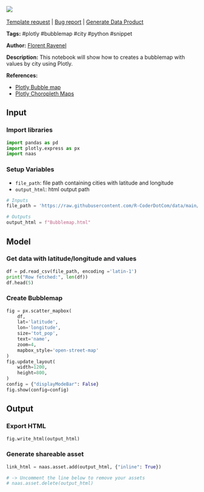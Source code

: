 <a href="https://app.naas.ai/user-redirect/naas/downloader?url=https://raw.githubusercontent.com/jupyter-naas/awesome-notebooks/master/Plotly/Plotly_Create_Bubblemap_by_City.ipynb" target="_parent"><img src="https://naasai-public.s3.eu-west-3.amazonaws.com/open_in_naas.svg"/></a><br><br><a href="https://github.com/jupyter-naas/awesome-notebooks/issues/new?assignees=&labels=&template=template-request.md&title=Tool+-+Action+of+the+notebook+">Template request</a> | <a href="https://github.com/jupyter-naas/awesome-notebooks/issues/new?assignees=&labels=bug&template=bug_report.md&title=Plotly+-+Create+Bubblemap+by+City:+Error+short+description">Bug report</a> | <a href="https://app.naas.ai/user-redirect/naas/downloader?url=https://raw.githubusercontent.com/jupyter-naas/awesome-notebooks/master/Naas/Naas_Start_data_product.ipynb" target="_parent">Generate Data Product</a>

**Tags:** #plotly #bubblemap #city #python #snippet

**Author:** [Florent Ravenel](https://www.linkedin.com/in/florent-ravenel/)

**Description:** This notebook will show how to creates a bubblemap with values by city using Plotly.

**References:**
- [Plotly Bubble map](https://plotly.com/python/bubble-maps/)
- [Plotly Choropleth Maps](https://plotly.com/python/choropleth-maps/)

## Input

### Import libraries


```python
import pandas as pd
import plotly.express as px
import naas
```

### Setup Variables
- `file_path`: file path containing cities with latitude and longitude
- `output_html`: html output path


```python
# Inputs
file_path = 'https://raw.githubusercontent.com/R-CoderDotCom/data/main/sample_datasets/population_spain.csv'

# Outputs
output_html = f"Bubblemap.html"
```

## Model

### Get data with latitude/longitude and values


```python
df = pd.read_csv(file_path, encoding ='latin-1')
print("Row fetched:", len(df))
df.head(5)
```

### Create Bubblemap


```python
fig = px.scatter_mapbox(
    df,
    lat='latitude',
    lon='longitude',
    size='tot_pop',
    text='name',
    zoom=4,
    mapbox_style='open-street-map'
)
fig.update_layout(
    width=1200,
    height=800,
)
config = {"displayModeBar": False}
fig.show(config=config)
```

## Output

### Export HTML


```python
fig.write_html(output_html)
```

### Generate shareable asset


```python
link_html = naas.asset.add(output_html, {"inline": True})

# -> Uncomment the line below to remove your assets
# naas.asset.delete(output_html)
```

 
